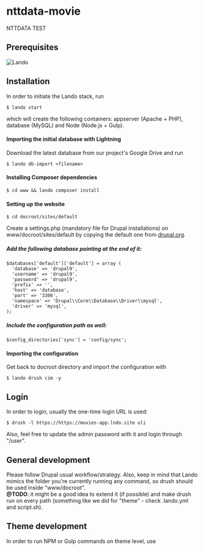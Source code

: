 # nttdata-movie
NTTDATA TEST


## Prerequisites
![Lando](https://github.com/lando/lando/releases/tag/v3.0.0-rc.20)

## Installation
In order to initiate the Lando stack, run
```
$ lando start
```
which will create the following containers: appserver (Apache + PHP), database
(MySQL) and Node (Node.js + Gulp).

#### Importing the initial database with Lightning
Download the latest database from our project's Google Drive and run
```
$ lando db-import <filename>
```

#### Installing Composer dependencies
```
$ cd www && lando composer install
```

#### Setting up the website
```
$ cd docroot/sites/default
```

Create a settings.php (mandatory file for Drupal installations) on
www/docroot/sites/default by copying the default one from
[drupal.org](https://api.drupal.org/api/drupal/sites%21default%21default.settings.php/8.7.x).

##### Add the following database pointing at the end of it:
```
$databases['default']['default'] = array (
  'database' => 'drupal9',
  'username' => 'drupal9',
  'password' => 'drupal9',
  'prefix' => '',
  'host' => 'database',
  'port' => '3306',
  'namespace' => 'Drupal\\Core\\Database\\Driver\\mysql',
  'driver' => 'mysql',
);
```

##### Include the configuration path as well:
```
$config_directories['sync'] = 'config/sync';
```

#### Importing the configuration
Get back to docroot directory and import the configuration with
```
$ lando drush cim -y
```

## Login
In order to login, usually the one-time login URL is used:
```
$ drush -l https://https://movies-app.lndo.site uli
```
Also, feel free to update the admin password with it and login through "/user".

## General development
Please follow Drupal usual workflow/strategy. Also, keep in mind that Lando
mimics the folder you're currently running any command, so drush should be used
inside "www/docroot".\
**@TODO**: it might be a good idea to extend it (if possible) and make drush run on
every path (something like we did for "theme" - check .lando.yml and script.sh).

## Theme development
In order to run NPM or Gulp commands on theme level, use
```

